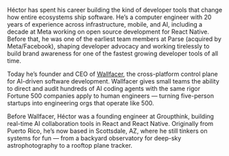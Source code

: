 Héctor has spent his career building the kind of developer tools that change how entire ecosystems ship software. He’s a computer engineer with 20 years of experience across infrastructure, mobile, and AI, including a decade at Meta working on open source development for React Native. Before that, he was one of the earliest team members at Parse (acquired by Meta/Facebook), shaping developer advocacy and working tirelessly to build brand awareness for one of the fastest growing developer tools of all time.

Today he’s founder and CEO of [Wallfacer](https://wallfacer.ai), the cross-platform control plane for AI-driven software development. Wallfacer gives small teams the ability to direct and audit hundreds of AI coding agents with the same rigor Fortune 500 companies apply to human engineers — turning five-person startups into engineering orgs that operate like 500. 

Before Wallfacer, Héctor was a founding engineer at Groupthink, building real-time AI collaboration tools in React and React Native. Originally from Puerto Rico, he’s now based in Scottsdale, AZ, where he still tinkers on systems for fun — from a backyard observatory for deep-sky astrophotography to a rooftop plane tracker. 
